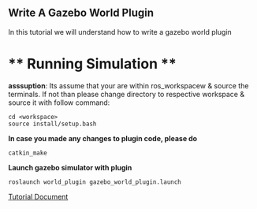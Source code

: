 ## Write A Gazebo World Plugin
In this tutorial we will understand how to write a gazebo world plugin


# ** Running Simulation ** <br />
**asssuption**: Its assume that your are within ros_workspacew & source the terminals. If not than please change directory to respective workspace & source it with follow command:
```
cd <workspace>
source install/setup.bash
```

**In case you made any changes to plugin code, please do**
```
catkin_make
```

**Launch gazebo simulator with plugin**
```
roslaunch world_plugin gazebo_world_plugin.launch
```


[Tutorial Document](https://sites.google.com/view/gazebo-plugin-tutorials/3-write-a-world-plugin)